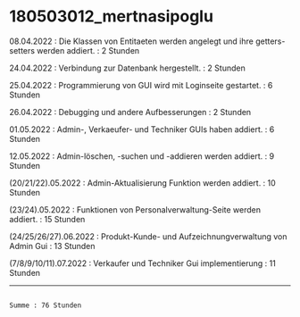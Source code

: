 # 180503012_mertnasipoglu

08.04.2022            : Die Klassen von Entitaeten werden angelegt und ihre getters-setters werden addiert. : 2 Stunden

24.04.2022            : Verbindung zur Datenbank hergestellt.                                               : 2 Stunden

25.04.2022            : Programmierung von GUI wird mit Loginseite gestartet.                               : 6 Stunden

26.04.2022            : Debugging und andere Aufbesserungen                                                 : 2 Stunden

01.05.2022            : Admin-, Verkaeufer- und Techniker GUIs haben addiert.                               : 6 Stunden

12.05.2022            : Admin-löschen, -suchen und -addieren werden addiert.                                : 9 Stunden

(20/21/22).05.2022    : Admin-Aktualisierung Funktion werden addiert.                                       : 10 Stunden

(23/24).05.2022       : Funktionen von Personalverwaltung-Seite werden addiert.                             : 15 Stunden

(24/25/26/27).06.2022 :	Produkt-Kunde- und Aufzeichnungverwaltung von Admin Gui	                            : 13 Stunden

(7/8/9/10/11).07.2022	: Verkaufer und Techniker Gui implementierung                                         : 11 Stunden

--------------------------------------------------------------------------------------------------------------------------
                                                                                                      Summe : 76 Stunden
